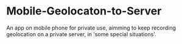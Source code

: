 # Mobile-Geolocaton-to-Server
An app on mobile phone for private use, aimming to keep recording geolocation on a private server, in 'some special situations'.
